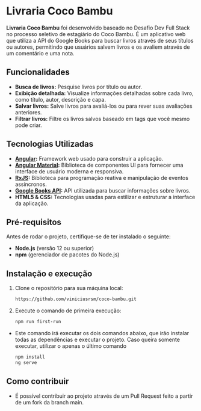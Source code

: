 # Livraria Coco Bambu

**Livraria Coco Bambu** foi desenvolvido baseado no Desafio Dev Full Stack no processo seletivo de estagiário do Coco Bambu. É um aplicativo web que utiliza a API do Google Books para buscar livros através de seus títulos ou autores, permitindo que usuários salvem livros e os avaliem através de um comentário e uma nota.

## Funcionalidades

- **Busca de livros:** Pesquise livros por título ou autor.
- **Exibição detalhada:** Visualize informações detalhadas sobre cada livro, como título, autor, descrição e capa.
- **Salvar livros:** Salve livros para avaliá-los ou para rever suas avaliações anteriores.
- **Filtrar livros:** Filtre os livros salvos baseado em tags que você mesmo pode criar.

## Tecnologias Utilizadas

- **[Angular](https://angular.io/):** Framework web usado para construir a aplicação.
- **[Angular Material](https://material.angular.io/):** Biblioteca de componentes UI para fornecer uma interface de usuário moderna e responsiva.
- **[RxJS](https://rxjs.dev/):** Biblioteca para programação reativa e manipulação de eventos assíncronos.
- **[Google Books API](https://developers.google.com/books/docs/v1/getting_started):** API utilizada para buscar informações sobre livros.
- **HTML5 & CSS:** Tecnologias usadas para estilizar e estruturar a interface da aplicação.

## Pré-requisitos

Antes de rodar o projeto, certifique-se de ter instalado o seguinte:

- **Node.js** (versão 12 ou superior)
- **npm** (gerenciador de pacotes do Node.js)

## Instalação e execução

1. Clone o repositório para sua máquina local:

   ```bash
   https://github.com/viniciusrsm/coco-bambu.git
   ```

2. Execute o comando de primeira execução:
   ```bash
   npm run first-run
   ```

- Este comando irá executar os dois comandos abaixo, que irão instalar todas as dependências e executar o projeto. Caso queira somente executar, utilizar o apenas o último comando
  ```bash
  npm install
  ng serve
  ```

## Como contribuir

- É possível contribuir ao projeto através de um Pull Request feito a partir de um fork da branch main.
